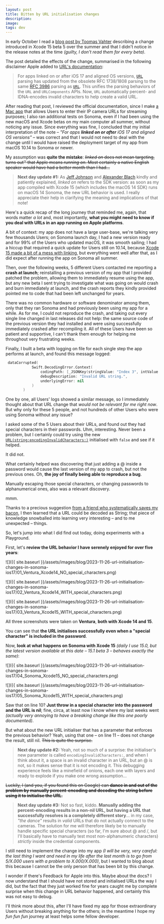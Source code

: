 ```yaml
---
layout: post
title: Bitten by URL initialisation changes
description: 
image: 
tags: dev
---
```

In early October I read a [blog post by Toomas Vahter](https://augmentedcode.io/2023/10/02/changes-to-url-string-parsing-in-ios-17/) describing a change introduced in Xcode 15 beta 5 over the summer and that I didn't notice in the release notes at the time _(guilty, I don't read them for every beta)_.

The post detailed the effects of the change, summarised in the following disclaimer Apple added to [URL's documentation](https://developer.apple.com/documentation/foundation/url/3126806-init):

> For apps linked on or after iOS 17 and aligned OS versions, [`URL`](https://developer.apple.com/documentation/foundation/url) parsing has updated from the obsolete RFC 1738/1808 parsing to the same [RFC 3986](https://www.ietf.org/rfc/rfc3986.txt) parsing as [`URL`](https://developer.apple.com/documentation/foundation/urlcomponents). This unifies the parsing behaviors of the `URL` and `URLComponents` APIs. Now, `URL` automatically percent- and IDNA-encodes invalid characters to help create a valid URL.

After reading that post, I reviewed the official documentation, since I make [a Mac app](https://www.glancecam.app) that allows Users to enter their IP camera URLs for streaming purposes; I also ran additional tests on Sonoma, even if I had been using the new macOS and Xcode betas on my main computer all summer, without noticing any issue.
Since everything was fine, I concluded that my initial interpretation of the note – _"For apps **linked on or after** iOS 17 and aligned OS versions"_ – was correct and that I would not need to deal with the change until I would have raised the deployment target of my app from macOS 10.14 to Sonoma or newer.

My assumption was **quite the mistake**: ~~_linked on_ does not mean targeting, turns out™ that Apple means _running on_. Most certainly a native English speaker would have had a better month than I had...~~

> **Next day update #1:** As [Jeff Johnson](https://mastodon.social/@lapcatsoftware/111477120131417551) and [Alexander Blach](https://social.blach.io/@lextar/111478870807601367) kindly and patiently explained, _linked on_ refers to the SDK version: as soon as my app compiled with Xcode 15 (which includes the macOS 14 SDK) runs on macOS 14 Sonoma, the new URL behavior is used. I really appreciate their help in clarifying the meaning and implications of that note!

Here's a quick recap of the long journey that reminded me, again, that words matter *a lot* and, most importantly, **what you might need to know if you deal with URLs in an app running on Apple platforms**.

A bit of context: my app does not have a large user-base, we're talking very few thousands Users; on Sonoma launch day, I had a new version ready and for 99% of the Users who updated macOS, it was smooth sailing; I had a hiccup that required a quick update for Users still on 10.14, because [Xcode 15 made a bit of a mess with linking](https://developer.apple.com/documentation/xcode-release-notes/xcode-15-release-notes#Linking), but everything went well after that, as I did expect after running the app on Sonoma all summer.

Then, over the following weeks, 5 different Users contacted me reporting a **crash at launch**; reinstalling a previous version of my app that I provided patched the problem, allowing them to immediately resume using the app, but any new beta I sent trying to investigate what was going on would crash and burn immediately at launch, and the crash reports they kindly provided pointed me to code that had been left unchanged for years.

There was no common hardware or software denominator among them, only that they ran Sonoma and had previously been using my app for a while.
As for me, I could not reproduce the crash, and taking out every single line changed in last releases did not help: the same source code of the previous version they had installed and were using successfully immediately crashed after recompiling it.
All of these Users have been so patient and supportive, I can't thank them enough for helping me throughout very frustrating weeks.

Finally, I built a beta with logging on file for each single step the app performs at launch, and found this message logged:

```swift
 dataCorrupted(
            Swift.DecodingError.Context(
                codingPath: [_JSONKey(stringValue: "Index 3", intValue: 3), CodingKeys(stringValue: "webcamStreamURL", intValue: nil)],
                debugDescription: "Invalid URL string.",
                underlyingError: nil
            )
        )
```

One by one, all Users' logs showed a similar message, so I immediately thought about that URL change that _would not be relevant for me right now_. But why only for these 5 people, and not hundreds of other Users who were using Sonoma without any issue?

I asked some of the 5 Users about their URLs, and found out they had special characters in their passwords. Uhm, interesting. Never been a problem, but I certainly could try using the new [`URL(string:encodingInvalidCharacters:)`](https://developer.apple.com/documentation/foundation/url/4191020-init) initialised with `false` and see if it helped.

It did not.

What certainly helped was discovering that just adding a @ inside a password would cause the last version of my app to crash, but not the previous ones. Oh, **the joy of finally being able to reproduce a bug**.

Manually escaping those special characters, or changing passwords to alphanumerical ones, also was a relevant discovery.

mmm.

Thanks to a precious suggestion [from a friend who systematically saves my bacon](https://mastodon.social/@mattiem/111459775491506431), I then learned that a URL could be decoded as String; that piece of knowledge snowballed into learning very interesting – and to me unexpected – things.

So, let's jump into what I did find out today, doing experiments with a Playground.

First, let's **review the URL behavior I have serenely enjoyed for over five years**:

![]({{ site.baseurl }}/assets/images/blog/2023-11-26-url-initialisation-changes-in-sonoma-ios17/01_Ventura_Xcode14_NO_special_characters.png)

![]({{ site.baseurl }}/assets/images/blog/2023-11-26-url-initialisation-changes-in-sonoma-ios17/02_Ventura_Xcode14_WITH_special_characters.png)

![]({{ site.baseurl }}/assets/images/blog/2023-11-26-url-initialisation-changes-in-sonoma-ios17/03_Ventura_Xcode15_WITH_special_characters.png)

All three screenshots were taken on **Ventura**, **both with Xcode 14 and 15**.

You can see that **the URL initialises successfully even when a "special character" is included in the password**.

Now, **look at what happens on Sonoma with Xcode 15** _(daily I use 15.0, but the latest version available at this date – 15.1 beta 3 – behaves exactly the same)_:

![]({{ site.baseurl }}/assets/images/blog/2023-11-26-url-initialisation-changes-in-sonoma-ios17/04_Sonoma_Xcode15_NO_special_characters.png)

![]({{ site.baseurl }}/assets/images/blog/2023-11-26-url-initialisation-changes-in-sonoma-ios17/05_Sonoma_Xcode15_WITH_special_characters.png)

Saw that on line 10? **Just throw in a special character into the password and the URL is nil**; fine, circa, at least now I know where my last weeks went _(actually very annoying to have a breaking change like this one poorly documented)_.

But what about the new URL initialiser that has a parameter that enforces the previous behavior?
Yeah, using that one – on line 11 – does not change the result, still nil. ~~This is quite the surprise.~~

> **Next day update #2:** Yeah, not so much of a surprise: the initialiser's new parameter is called `encodingInvalidCharacters:`, and when I think about it, a space is an invalid character in an URL, but an @ is not, so it makes sense that it is not encoding it. This debugging experience feels like a minefield of onions, each one with layers and ready to explode if you make one wrong assumption...

~~Luckily, I (and you, if you found this on Google) can **dance in and out of the problem by manually percent-encoding and decoding the string before using it to initialise the URL**.~~

> **Next day update #3:** Not so fast, kiddo. **Manually adding the percent-encoding results in a non-nil URL, but having a URL that successfully resolves is a completely different story**... in my case, _"the dance"_ results in _valid_ URLs that do not actually connect to the cameras. The solution for me will therefore likely be to manually handle specific special characters (so far, I'm sure about @ and /, but I'll basically have to manually test most non-alphanumeric characters) _strictly_ inside the credential components.

I still need to implement the change into my app _(I will be very, very careful: the last thing I want and need in my life after the last month is to go from 5/X.000 users with a problem to X.000/X.000)_, but I wanted to blog about this because I cannot be the only person that has been bit by this change.

I wonder if there's Feedback for Apple into this. Maybe about the docs?
I now understand that I should have not stored and initialised URLs the way I did, but the fact that they just worked fine for years caught me by complete surprise when this change in URL behavior happened, and certainly this was not easy to debug.

I'll think more about this, after I'll have fixed my app for those extraordinary Users without breaking anything for the others; in the meantime I hope my _fun fun fun_ journey at least helps some fellow developer.
